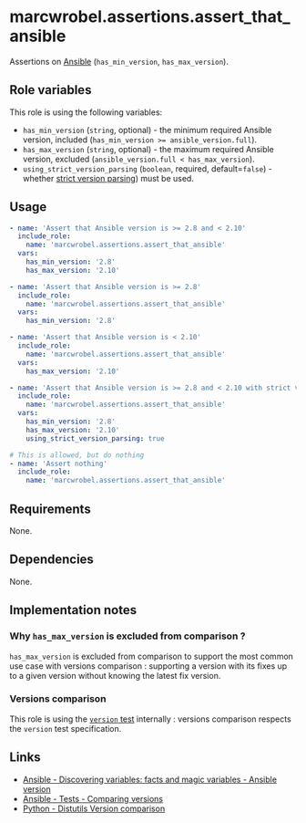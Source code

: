 # marcwrobel.assertions.assert_that_ansible

Assertions on [Ansible](https://www.ansible.com/) (`has_min_version`, `has_max_version`).

## Role variables

This role is using the following variables:

- `has_min_version` (`string`, optional) - the minimum required Ansible version, included (`has_min_version >= ansible_version.full`).
- `has_max_version` (`string`, optional) - the maximum required Ansible version, excluded (`ansible_version.full < has_max_version`).
- `using_strict_version_parsing` (`boolean`, required, default=`false`) - whether [strict version parsing](https://docs.ansible.com/ansible/latest/user_guide/playbooks_tests.html#comparing-versions))
  must be used.

## Usage

```yaml
- name: 'Assert that Ansible version is >= 2.8 and < 2.10'
  include_role:
    name: 'marcwrobel.assertions.assert_that_ansible'
  vars:
    has_min_version: '2.8'
    has_max_version: '2.10'

- name: 'Assert that Ansible version is >= 2.8'
  include_role:
    name: 'marcwrobel.assertions.assert_that_ansible'
  vars:
    has_min_version: '2.8'

- name: 'Assert that Ansible version is < 2.10'
  include_role:
    name: 'marcwrobel.assertions.assert_that_ansible'
  vars:
    has_max_version: '2.10'

- name: 'Assert that Ansible version is >= 2.8 and < 2.10 with strict version parsing'
  include_role:
    name: 'marcwrobel.assertions.assert_that_ansible'
  vars:
    has_min_version: '2.8'
    has_max_version: '2.10'
    using_strict_version_parsing: true

# This is allowed, but do nothing
- name: 'Assert nothing'
  include_role:
    name: 'marcwrobel.assertions.assert_that_ansible'
```

## Requirements

None.

## Dependencies

None.

## Implementation notes

### Why `has_max_version` is excluded from comparison ?

`has_max_version` is excluded from comparison to support the most common use case with versions comparison : supporting a version with its fixes up to a given
version without knowing the latest fix version.

### Versions comparison
This role is using the [`version` test](https://docs.ansible.com/ansible/latest/user_guide/playbooks_tests.html#comparing-versions) internally : versions
comparison respects the `version` test specification.

## Links

- [Ansible - Discovering variables: facts and magic variables - Ansible version](https://docs.ansible.com/ansible/latest/user_guide/playbooks_vars_facts.html#ansible-version)
- [Ansible - Tests - Comparing versions](https://docs.ansible.com/ansible/latest/user_guide/playbooks_tests.html#comparing-versions)
- [Python - Distutils Version comparison](https://wiki.python.org/moin/Distutils/VersionComparison)

